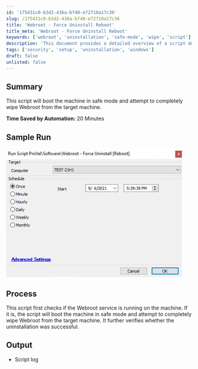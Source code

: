 ```yaml
---
id: '175431c0-b3d2-436a-bf40-e72710a17c36'
slug: /175431c0-b3d2-436a-bf40-e72710a17c36
title: 'Webroot - Force Uninstall Reboot'
title_meta: 'Webroot - Force Uninstall Reboot'
keywords: ['webroot', 'uninstallation', 'safe-mode', 'wipe', 'script']
description: 'This document provides a detailed overview of a script designed to boot a machine in safe mode and completely remove Webroot from the target machine. It includes a summary of the process, a sample run, and the expected output, ensuring users can effectively utilize the script for uninstallation.'
tags: ['security', 'setup', 'uninstallation', 'windows']
draft: false
unlisted: false
---
```


## Summary

This script will boot the machine in safe mode and attempt to completely wipe Webroot from the target machine.

**Time Saved by Automation:** 20 Minutes

## Sample Run

![Sample Run](../../../static/img/docs/175431c0-b3d2-436a-bf40-e72710a17c36/image_1.webp)

## Process

This script first checks if the Webroot service is running on the machine. If it is, the script will boot the machine in safe mode and attempt to completely wipe Webroot from the target machine. It further verifies whether the uninstallation was successful.

## Output

- Script log
